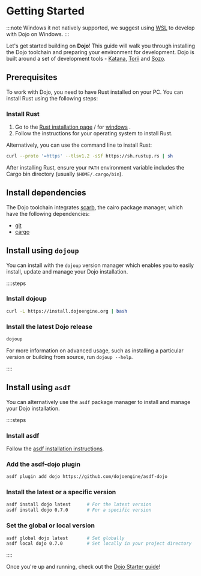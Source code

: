 # Getting Started

:::note
Windows it not natively supported, we suggest using [WSL](https://learn.microsoft.com/en-us/windows/wsl/install) to develop with Dojo on Windows.
:::

Let's get started building on **Dojo**! This guide will walk you through installing the Dojo toolchain and preparing your environment for development. Dojo is built around a set of development tools - [Katana](/toolchain/katana), [Torii](/toolchain/torii) and [Sozo](/toolchain/sozo).

<!-- TODO: Add link to the Saya page when available. -->

## Prerequisites

To work with Dojo, you need to have Rust installed on your PC. You can install Rust using the following steps:

### Install Rust

1. Go to the [Rust installation page](https://www.rust-lang.org/tools/install) / for [windows](https://doc.rust-lang.org/book/ch01-01-installation.html#installing-rustup-on-windows) .
2. Follow the instructions for your operating system to install Rust.

Alternatively, you can use the command line to install Rust:

```sh
curl --proto '=https' --tlsv1.2 -sSf https://sh.rustup.rs | sh
```

After installing Rust, ensure your `PATH` environment variable includes the Cargo bin directory (usually `$HOME/.cargo/bin`).

## Install dependencies

The Dojo toolchain integrates [scarb](https://docs.swmansion.com/scarb/), the cairo package manager, which have the following dependencies:

- [git](https://www.git-scm.com/about)
- [cargo](https://doc.rust-lang.org/stable/cargo/getting-started/installation.html)

## Install using `dojoup`

You can install with the `dojoup` version manager which enables you to easily install, update and manage your Dojo installation.

::::steps

### Install dojoup

```sh
curl -L https://install.dojoengine.org | bash
```

### Install the latest Dojo release

```sh
dojoup
```

For more information on advanced usage, such as installing a particular version or building from source, run `dojoup --help`.

::::

## Install using `asdf`

You can alternatively use the `asdf` package manager to install and manage your Dojo installation.

::::steps

### Install asdf

Follow the [asdf installation instructions](https://asdf-vm.com/guide/getting-started.html).

### Add the asdf-dojo plugin

```sh
asdf plugin add dojo https://github.com/dojoengine/asdf-dojo
```

### Install the latest or a specific version

```sh
asdf install dojo latest      # For the latest version
asdf install dojo 0.7.0       # For a specific version
```

### Set the global or local version

```sh
asdf global dojo latest       # Set globally
asdf local dojo 0.7.0         # Set locally in your project directory
```

::::

Once you're up and running, check out the [Dojo Starter guide](/tutorial/dojo-starter)!
